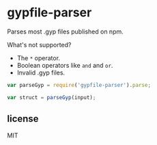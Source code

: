 # gypfile-parser

Parses most .gyp files published on npm.

What's not supported?

- The `*` operator.
- Boolean operators like `and` and `or`.
- Invalid .gyp files.

```js
var parseGyp = require('gypfile-parser').parse;

var struct = parseGyp(input);
```

## license

MIT
